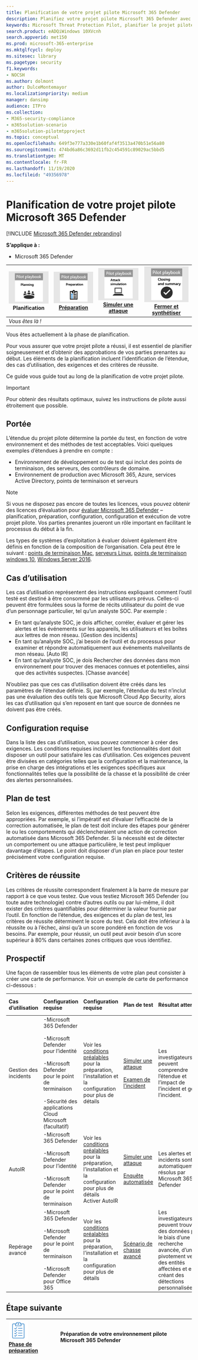```yaml
---
title: Planification de votre projet pilote Microsoft 365 Defender
description: Planifiez votre projet pilote Microsoft 365 Defender avec les parties prenantes pour gérer les attentes et garantir le bon déroulement de l’opération.
keywords: Microsoft Threat Protection Pilot, planifier le projet pilote de protection des menaces Microsoft, évaluer la protection de Microsoft contre les menaces en production, projet pilote Microsoft Threat Protection, protection contre la vulnérabilité, protection avancée contre les menaces, sécurité de l’entreprise, périphériques, appareil, identité, utilisateurs, données, applications, incidents, analyse automatisée et correction, recherche avancée
search.product: eADQiWindows 10XVcnh
search.appverid: met150
ms.prod: microsoft-365-enterprise
ms.mktglfcycl: deploy
ms.sitesec: library
ms.pagetype: security
f1.keywords:
- NOCSH
ms.author: dolmont
author: DulceMontemayor
ms.localizationpriority: medium
manager: dansimp
audience: ITPro
ms.collection:
- M365-security-compliance
- m365solution-scenario
- m365solution-pilotmtpproject
ms.topic: conceptual
ms.openlocfilehash: 649f3e777a330e1b60faf4f3513a470b51e56a80
ms.sourcegitcommit: 474bd6a86c3692d11fb2c454591c89029ac5bbd5
ms.translationtype: MT
ms.contentlocale: fr-FR
ms.lasthandoff: 11/19/2020
ms.locfileid: "49356978"
---
```

# <a name="planning-your-pilot-microsoft-365-defender-project"></a>Planification de votre projet pilote Microsoft 365 Defender 

[!INCLUDE [Microsoft 365 Defender rebranding](../includes/microsoft-defender.md)]


**S’applique à :**
- Microsoft 365 Defender

|![Planification](../../media/phase-diagrams/1-planning.png)<br/>Planification|[![Préparation](../../media/phase-diagrams/2-prepare.png)](prepare-mtpeval.md)<br/>[Préparation](prepare-mtpeval.md) | [![Simuler une attaque](../../media/phase-diagrams/3-simluate.png)](mtp-pilot-simulate.md)<br/>[Simuler une attaque](mtp-pilot-simulate.md) | [![Fermer et synthétiser](../../media/phase-diagrams/4-summary.png)](mtp-pilot-close.md)<br/>[Fermer et synthétiser](mtp-pilot-close.md)|
|--|--|--|--|
|*Vous êtes là !*| | | |

Vous êtes actuellement à la phase de planification.

Pour vous assurer que votre projet pilote a réussi, il est essentiel de planifier soigneusement et d’obtenir des approbations de vos parties prenantes au début. Les éléments de la planification incluent l’identification de l’étendue, des cas d’utilisation, des exigences et des critères de réussite.

Ce guide vous guide tout au long de la planification de votre projet pilote. 

>[!IMPORTANT]
>Pour obtenir des résultats optimaux, suivez les instructions de pilote aussi étroitement que possible.


## <a name="scope"></a>Portée

L’étendue du projet pilote détermine la portée du test, en fonction de votre environnement et des méthodes de test acceptables. Voici quelques exemples d’étendues à prendre en compte :
- Environnement de développement ou de test qui inclut des points de terminaison, des serveurs, des contrôleurs de domaine.
- Environnement de production avec Microsoft 365, Azure, services Active Directory, points de terminaison et serveurs

>[!NOTE]
>Si vous ne disposez pas encore de toutes les licences, vous pouvez obtenir des licences d’évaluation pour [évaluer Microsoft 365 Defender](https://aka.ms/mtp-trial-lab) – planification, préparation, configuration, configuration et exécution de votre projet pilote. Vos parties prenantes joueront un rôle important en facilitant le processus du début à la fin.

Les types de systèmes d’exploitation à évaluer doivent également être définis en fonction de la composition de l’organisation. Cela peut être le suivant : [points de terminaison Mac](https://docs.microsoft.com/windows/security/threat-protection/microsoft-defender-atp/microsoft-defender-atp-mac#system-requirements), [serveurs Linux](https://docs.microsoft.com/windows/security/threat-protection/microsoft-defender-atp/microsoft-defender-atp-linux#system-requirements), [points de terminaison windows 10](https://docs.microsoft.com/windows/security/threat-protection/microsoft-defender-atp/minimum-requirements#supported-windows-versions), [Windows Server 2016](https://docs.microsoft.com/windows/security/threat-protection/microsoft-defender-atp/minimum-requirements#supported-windows-versions).

## <a name="use-cases"></a>Cas d’utilisation

Les cas d’utilisation représentent des instructions expliquant comment l’outil testé est destiné à être consommé par les utilisateurs prévus. Celles-ci peuvent être formulées sous la forme de récits utilisateur du point de vue d’un personnage particulier, tel qu’un analyste SOC. Par exemple :
- En tant qu’analyste SOC, je dois afficher, corréler, évaluer et gérer les alertes et les événements sur les appareils, les utilisateurs et les boîtes aux lettres de mon réseau. [Gestion des incidents]
- En tant qu’analyste SOC, j’ai besoin de l’outil et du processus pour examiner et répondre automatiquement aux événements malveillants de mon réseau. [Auto IR]
- En tant qu’analyste SOC, je dois Rechercher des données dans mon environnement pour trouver des menaces connues et potentielles, ainsi que des activités suspectes. [Chasse avancée]

N’oubliez pas que ces cas d’utilisation doivent être créés dans les paramètres de l’étendue définie. Si, par exemple, l’étendue du test n’inclut pas une évaluation des outils tels que Microsoft Cloud App Security, alors les cas d’utilisation qui s’en reposent en tant que source de données ne doivent pas être créés.

## <a name="requirements"></a>Configuration requise

Dans la liste des cas d’utilisation, vous pouvez commencer à créer des exigences. Les conditions requises incluent les fonctionnalités dont doit disposer un outil pour satisfaire les cas d’utilisation. Ces exigences peuvent être divisées en catégories telles que la configuration et la maintenance, la prise en charge des intégrations et les exigences spécifiques aux fonctionnalités telles que la possibilité de la chasse et la possibilité de créer des alertes personnalisées.

## <a name="test-plan"></a>Plan de test

Selon les exigences, différentes méthodes de test peuvent être appropriées. Par exemple, si l’impératif est d’évaluer l’efficacité de la correction automatisée, le plan de test doit inclure des étapes pour générer le ou les comportements qui déclencheraient une action de correction automatisée dans Microsoft 365 Defender. Si la nécessité est de détecter un comportement ou une attaque particulière, le test peut impliquer davantage d’étapes. Le point doit disposer d’un plan en place pour tester précisément votre configuration requise.

## <a name="success-criteria"></a>Critères de réussite

Les critères de réussite correspondent finalement à la barre de mesure par rapport à ce que vous testez. Que vous testiez Microsoft 365 Defender (ou toute autre technologie) contre d’autres outils ou par lui-même, il doit exister des critères quantifiables pour déterminer la valeur fournie par l’outil. En fonction de l’étendue, des exigences et du plan de test, les critères de réussite déterminent le score du test. Cela doit être inférieur à la réussite ou à l’échec, ainsi qu’à un score pondéré en fonction de vos besoins. Par exemple, pour réussir, un outil peut avoir besoin d’un score supérieur à 80% dans certaines zones critiques que vous identifiez.

## <a name="scorecard"></a>Prospectif

Une façon de rassembler tous les éléments de votre plan peut consister à créer une carte de performance. Voir un exemple de carte de performance ci-dessous :

| Cas d’utilisation | Configuration requise | Configuration requise | Plan de test | Résultat attendu | État du test | Niveau | Notes |
|:-------|:-------|:-------|:-------|:-------|:-------|:-------|:-------|
|Gestion des incidents|-Microsoft 365 Defender  </br></br>-Microsoft Defender pour l’identité </br></br>-Microsoft Defender pour le point de terminaison </br></br>-Sécurité des applications Cloud Microsoft (facultatif)|Voir les [conditions préalables](https://aka.ms/mtp-trial-lab) pour la préparation, l’installation et la configuration pour plus de détails |[Simuler une attaque](mtp-pilot-simulate.md) <br></br>[Examen de l’incident](https://docs.microsoft.com/microsoft-365/security/mtp/mtp-pilot-simulate#investigate-an-incident) |Les investigateurs peuvent comprendre l’étendue et l’impact de l’incident et gérer l’incident.||||
|AutoIR|-Microsoft 365 Defender </br></br>-Microsoft Defender pour l’identité </br></br>-Microsoft Defender pour le point de terminaison |Voir les [conditions préalables](https://aka.ms/mtp-trial-lab) pour la préparation, l’installation et la configuration pour plus de détails <br>Activer AutoIR  |[Simuler une attaque](mtp-pilot-simulate.md) <br></br>[Enquête automatisée](https://docs.microsoft.com/microsoft-365/security/mtp/mtp-pilot-simulate#automated-investigation-and-remediation) |Les alertes et les incidents sont automatiquement résolus par Microsoft 365 Defender||||
|Repérage avancé|-Microsoft 365 Defender </br></br>-Microsoft Defender pour le point de terminaison </br></br>-Microsoft Defender pour Office 365 |Voir les [conditions préalables](https://aka.ms/mtp-trial-lab) pour la préparation, l’installation et la configuration pour plus de détails|[Scénario de chasse avancé](https://docs.microsoft.com/microsoft-365/security/mtp/mtp-pilot-simulate#advanced-hunting-scenario) |Les investigateurs peuvent trouver des données par le biais d’une recherche avancée, d’un pivotement vers des entités affectées et en créant des détections personnalisées.||||



## <a name="next-step"></a>Étape suivante
|![Phase de préparation](../../media/mtp/prep.png) <br>[Phase de préparation](prepare-mtpeval.md) | Préparation de votre environnement pilote Microsoft 365 Defender
|:-------|:-----|

